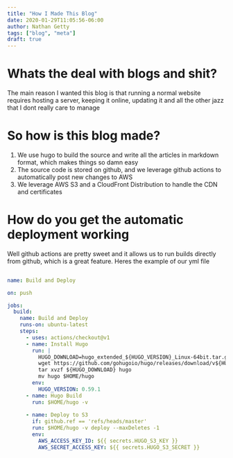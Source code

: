 ```yaml
---
title: "How I Made This Blog"
date: 2020-01-29T11:05:56-06:00
author: Nathan Getty
tags: ["blog", "meta"]
draft: true
---
```


# Whats the deal with blogs and shit?

The main reason I wanted this blog is that running a normal website requires hosting a server, keeping it online, updating it and all the other jazz that I dont really care to manage

# So how is this blog made?

1. We use hugo to build the source and write all the articles in markdown format, which makes things so damn easy
2. The source code is stored on github, and we leverage github actions to automatically post new changes to AWS
3. We leverage AWS S3 and a CloudFront Distribution to handle the CDN and certificates


# How do you get the automatic deployment working

Well github actions are pretty sweet and it allows us to run builds directly from github, which is a great feature. Heres the example of our yml file
```yaml
  
name: Build and Deploy

on: push

jobs:
  build:
    name: Build and Deploy
    runs-on: ubuntu-latest
    steps:
      - uses: actions/checkout@v1
      - name: Install Hugo
        run: |
          HUGO_DOWNLOAD=hugo_extended_${HUGO_VERSION}_Linux-64bit.tar.gz
          wget https://github.com/gohugoio/hugo/releases/download/v${HUGO_VERSION}/${HUGO_DOWNLOAD}
          tar xvzf ${HUGO_DOWNLOAD} hugo
          mv hugo $HOME/hugo
        env:
          HUGO_VERSION: 0.59.1
      - name: Hugo Build
        run: $HOME/hugo -v
        
      - name: Deploy to S3
        if: github.ref == 'refs/heads/master'
        run: $HOME/hugo -v deploy --maxDeletes -1
        env:
          AWS_ACCESS_KEY_ID: ${{ secrets.HUGO_S3_KEY }}
          AWS_SECRET_ACCESS_KEY: ${{ secrets.HUGO_S3_SECRET }}
```
